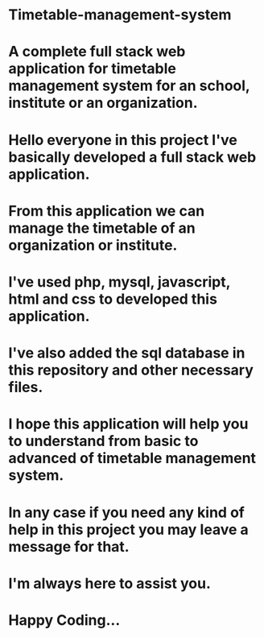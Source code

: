# Timetable-management-system
# A complete full stack web application for timetable management system for an school, institute or an organization.
# Hello everyone in this project I've basically developed a full stack web application.
# From this application we can manage the timetable of an organization or institute.
# I've used php, mysql, javascript, html and css to developed this application.
# I've also added the sql database in this repository and other necessary files.
# I hope this application will help you to understand from basic to advanced of timetable management system.
# In any case if you need any kind of help in this project you may leave a message for that.
# I'm always here to assist you.
# Happy Coding...
